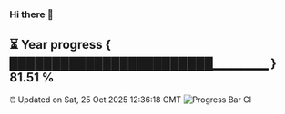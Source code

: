 ### Hi there 👋
⏳ Year progress { ████████████████████████▁▁▁▁▁▁ } 81.51 %
---
⏰ Updated on Sat, 25 Oct 2025 12:36:18 GMT
![Progress Bar CI](https://github.com/liununu/liununu/workflows/Progress%20Bar%20CI/badge.svg)
